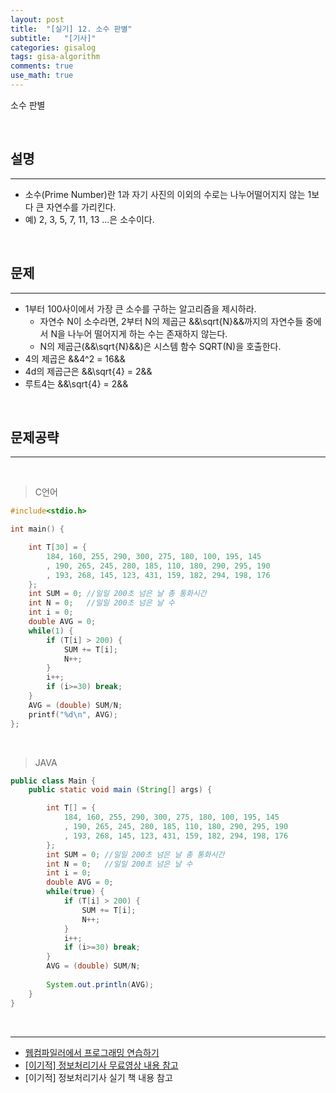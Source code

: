 ```yaml
---
layout: post
title:  "[실기] 12. 소수 판별"
subtitle:   "[기사]"
categories: gisalog
tags: gisa-algorithm
comments: true
use_math: true
---
```


소수 판별

<br>


## 설명
---

- 소수(Prime Number)란 1과 자기 사진의 이외의 수로는 나누어떨어지지 않는 1보다 큰 자연수를 가리킨다.
- 예) 2, 3, 5, 7, 11, 13 ...은 소수이다.

<br>


## 문제
---

- 1부터 100사이에서 가장 큰 소수를 구하는 알고리즘을 제시하라.
	+ 자연수 N이 소수라면, 2부터 N의 제곱근 &&\sqrt{N}&&까지의 자연수들 중에서 N을 나누어 떨어지게 하는 수는 존재하지 않는다.
	+ N의 제곱근(&&\sqrt{N}&&)은 시스템 함수 SQRT(N)을 호출한다.
- 4의 제곱은 &&4^2 = 16&&
- 4d의 제곱근은 &&\sqrt{4} = 2&&
- 루트4는 &&\sqrt{4} = 2&&

<br>

## 문제공략
---


<br>

> C언어

```c
#include<stdio.h>

int main() {

	int T[30] = {
		184, 160, 255, 290, 300, 275, 180, 100, 195, 145
		, 190, 265, 245, 280, 185, 110, 180, 290, 295, 190
		, 193, 268, 145, 123, 431, 159, 182, 294, 198, 176
	};
	int SUM = 0; //일일 200초 넘은 날 총 통화시간
	int N = 0;   //일일 200초 넘은 날 수
	int i = 0;
	double AVG = 0;
	while(1) {
		if (T[i] > 200) {
			SUM += T[i];
			N++;
		}
		i++;
		if (i>=30) break;
	}
	AVG = (double) SUM/N;
	printf("%d\n", AVG);
};
```

<br>

> JAVA

```java
public class Main {
	public static void main (String[] args) {

    	int T[] = {
    	    184, 160, 255, 290, 300, 275, 180, 100, 195, 145
    	    , 190, 265, 245, 280, 185, 110, 180, 290, 295, 190
    	    , 193, 268, 145, 123, 431, 159, 182, 294, 198, 176
    	};
        int SUM = 0; //일일 200초 넘은 날 총 통화시간
    	int N = 0;   //일일 200초 넘은 날 수
    	int i = 0;
    	double AVG = 0;
    	while(true) {
    	    if (T[i] > 200) {
	            SUM += T[i];
	            N++;
    	    }
    	    i++;
    	    if (i>=30) break;
    	}
    	AVG = (double) SUM/N;
    	
    	System.out.println(AVG);
	}
}   
```

<br>


---
- [웹컴파일러에서 프로그래밍 연습하기](https://csacademy.com/workspace/)
- [[이기적] 정보처리기사 무료영상 내용 참고](https://www.youtube.com/watch?v=mCM5QNC3sZA&list=PL9GldHAGKAwWNwxxf0BBRnlq49lNKYBY4)
- [이기적] 정보처리기사 실기 책 내용 참고


